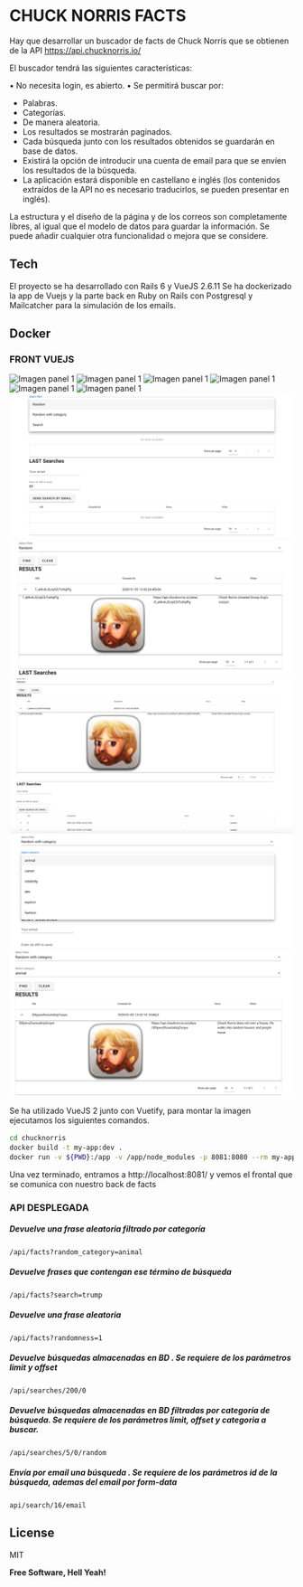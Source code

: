 # CHUCK NORRIS FACTS
Hay que desarrollar un buscador de facts de Chuck Norris que se obtienen de la API https://api.chucknorris.io/

El buscador tendrá las siguientes características:

• No necesita login, es abierto.
• Se permitirá buscar por:

- Palabras.
- Categorías.
- De manera aleatoria.
- Los resultados se mostrarán paginados.
- Cada búsqueda junto con los resultados obtenidos se guardarán en base de datos.
- Existirá la opción de introducir una cuenta de email para que se envíen los resultados de la búsqueda.
- La aplicación estará disponible en castellano e inglés (los contenidos extraídos de la API no es necesario traducirlos, se pueden presentar en inglés).

La estructura y el diseño de la página y de los correos son completamente libres, al igual que el modelo de datos para guardar la información. Se puede añadir cualquier otra funcionalidad o mejora que se considere.

## Tech

El proyecto se ha desarrollado con Rails 6  y VueJS 2.6.11
Se ha dockerizado la app de Vuejs y la parte back en Ruby on Rails con Postgresql y Mailcatcher para la simulación de los emails.

## Docker


### FRONT VUEJS


![Imagen panel 1](https://github.com/klomoli/chucknorrisfacts-front/blob/main/public/Captura%20de%20pantalla%202021-04-13%20a%20las%2016.50.20.png)
![Imagen panel 1](https://github.com/klomoli/chucknorrisfacts-front/blob/main/public/Captura%20de%20pantalla%202021-04-13%20a%20las%2017.13.31.png)
![Imagen panel 1](https://github.com/klomoli/chucknorrisfacts-front/blob/main/public/Captura%20de%20pantalla%202021-04-13%20a%20las%2010.59.39.png)
![Imagen panel 1](https://github.com/klomoli/chucknorrisfacts-front/blob/main/public/Captura%20de%20pantalla%202021-04-13%20a%20las%2015.37.20.png)
![Imagen panel 1](https://github.com/klomoli/chucknorrisfacts-front/blob/main/public/Captura%20de%20pantalla%202021-04-13%20a%20las%2023.37.11.png)
![Imagen panel 1](https://github.com/klomoli/chucknorrisfacts-front/blob/main/public/Captura%20de%20pantalla%202021-04-13%20a%20las%2020.38.17.png)
![Imagen panel 1](https://github.com/klomoli/chucknorrisfacts-front/blob/main/public/Captura%20de%20pantalla%202021-04-13%20a%20las%202.12.24.png)
![Imagen panel 1](https://github.com/klomoli/chucknorrisfacts-front/blob/main/public/Captura%20de%20pantalla%202021-04-13%20a%20las%202.14.35.png)
![Imagen panel 1](https://github.com/klomoli/chucknorrisfacts-front/blob/main/public/Captura%20de%20pantalla%202021-04-13%20a%20las%202.14.51.png)
![Imagen panel 1](https://github.com/klomoli/chucknorrisfacts-front/blob/main/public/Captura%20de%20pantalla%202021-04-13%20a%20las%202.17.48.png)
![Imagen panel 1](https://github.com/klomoli/chucknorrisfacts-front/blob/main/public/Captura%20de%20pantalla%202021-04-13%20a%20las%202.19.27.png)



Se ha utilizado VueJS 2 junto con Vuetify, para montar la imagen ejecutamos los siguientes comandos.

```sh
cd chucknorris
docker build -t my-app:dev .
docker run -v ${PWD}:/app -v /app/node_modules -p 8081:8080 --rm my-app:dev
```
Una vez terminado, entramos a http://localhost:8081/ y vemos el frontal que se comunica con nuestro back de facts

### API DESPLEGADA

##### Devuelve una frase aleatoria filtrado por categoría
```
/api/facts?random_category=animal
```
##### Devuelve frases que contengan ese término de búsqueda
```
/api/facts?search=trump
```

##### Devuelve una frase aleatoria
```
/api/facts?randomness=1
```

##### Devuelve búsquedas almacenadas en BD . Se requiere de los parámetros limit y offset
```
/api/searches/200/0
```

##### Devuelve búsquedas almacenadas en BD filtradas por categoría de búsqueda. Se requiere de los parámetros limit, offset y categoria a buscar.
```
/api/searches/5/0/random
```

##### Envía por email una búsqueda . Se requiere de los parámetros id de la búsqueda, ademas del email por form-data 
```
api/search/16/email
```

## License

MIT

**Free Software, Hell Yeah!**
